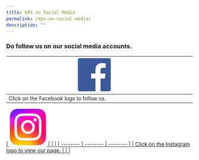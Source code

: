 ```yaml
---
title: KPS on Social Media
permalink: /kps-on-social-media/
description: ""
---
```

### Do follow us on our social media accounts.

| <a href="https://www.facebook.com/KranjiPrimarySchool.Official" target="_blank"><img style="width:20%;" src="/images/FB_icon.png"> |  |  |
| -------- | -------- | -------- |
| Click on the Facebook logo to follow us. | | |

|<a href="https://www.instagram.com/kranji_primary_school/?hl=en" target="_blank">
<img style="width:20%" src="/images/IG_icon.jpg"> | | |
| -------- | -------- | -------- |
| Click on the Instagram logo to view our page. | | |